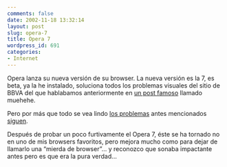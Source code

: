 ```yaml
---
comments: false
date: 2002-11-18 13:32:14
layout: post
slug: opera-7
title: Opera 7
wordpress_id: 691
categories:
- Internet
---
```


Opera lanza su nueva versión de su browser. La nueva versión es la 7, es beta, ya la he instalado, soluciona todos los problemas visuales del sitio de BBVA del que hablabamos anteriormente en [un post famoso](http://www.minid.net/archives/000801.php#000801) llamado muehehe.





Pero por más que todo se vea lindo [los problemas](http://www.minid.net/archives/000825.php#000825) antes mencionados [siguen](http://www.minid.net/archives/000802.php#000802).





Después de probar un poco furtivamente el Opera 7, éste se ha tornado no en uno de mis browsers favoritos, pero mejora mucho como para dejar de llamarlo una “mierda de browser”… y reconozco que sonaba impactante antes pero es que era la pura verdad…




 
